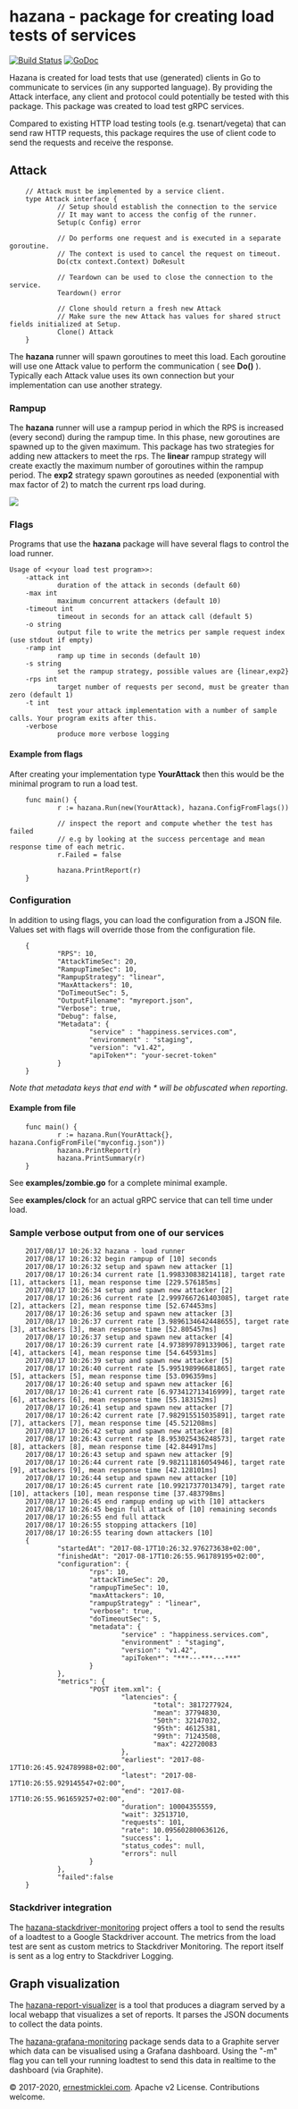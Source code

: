 # hazana - package for creating load tests of services

[![Build Status](https://travis-ci.org/emicklei/hazana.png)](https://travis-ci.org/emicklei/hazana)
[![GoDoc](https://godoc.org/github.com/emicklei/hazana?status.svg)](https://godoc.org/github.com/emicklei/hazana)

Hazana is created for load tests that use (generated) clients in Go to communicate to services (in any supported language).
By providing the Attack interface, any client and protocol could potentially be tested with this package.
This package was created to load test gRPC services.

Compared to existing HTTP load testing tools (e.g. tsenart/vegeta) that can send raw HTTP requests, this package requires the use of client code to send the requests and receive the response.

## Attack

        // Attack must be implemented by a service client.
        type Attack interface {
                // Setup should establish the connection to the service
                // It may want to access the config of the runner.
                Setup(c Config) error

                // Do performs one request and is executed in a separate goroutine.
                // The context is used to cancel the request on timeout.
                Do(ctx context.Context) DoResult

                // Teardown can be used to close the connection to the service.
                Teardown() error

                // Clone should return a fresh new Attack
                // Make sure the new Attack has values for shared struct fields initialized at Setup.
                Clone() Attack
        }
The **hazana** runner will spawn goroutines to meet this load.
Each goroutine will use one Attack value to perform the communication ( see **Do()** ).
Typically each Attack value uses its own connection but your implementation can use another strategy.

### Rampup

The **hazana** runner will use a rampup period in which the RPS is increased (every second) during the rampup time. In this phase, new goroutines are spawned up to the given maximum. This package has two strategies for adding new attackers to meet the rps.
The **linear** rampup strategy will create exactly the maximum number of goroutines within the rampup period. 
The **exp2** strategy spawn goroutines as needed (exponential with max factor of 2) to match the current rps load during.

![](hazana_profile.png)

### Flags

Programs that use the **hazana** package will have several flags to control the load runner.

    Usage of <<your load test program>>:
        -attack int
                duration of the attack in seconds (default 60)
        -max int
                maximum concurrent attackers (default 10)
        -timeout int
                timeout in seconds for an attack call (default 5)
        -o string
                output file to write the metrics per sample request index (use stdout if empty)
        -ramp int
                ramp up time in seconds (default 10)
        -s string
                set the rampup strategy, possible values are {linear,exp2}
        -rps int
                target number of requests per second, must be greater than zero (default 1)
        -t int
                test your attack implementation with a number of sample calls. Your program exits after this.
        -verbose
                produce more verbose logging

#### Example from flags

After creating your implementation type **YourAttack** then this would be the minimal program to run a load test.

        func main() {
                r := hazana.Run(new(YourAttack), hazana.ConfigFromFlags())

                // inspect the report and compute whether the test has failed
                // e.g by looking at the success percentage and mean response time of each metric.
                r.Failed = false

                hazana.PrintReport(r)
        }

### Configuration

In addition to using flags, you can load the configuration from a JSON file. Values set with flags will override those from the configuration file.

        {
                "RPS": 10,
                "AttackTimeSec": 20,
                "RampupTimeSec": 10,                
                "RampupStrategy": "linear",
                "MaxAttackers": 10,
                "DoTimeoutSec": 5,
                "OutputFilename": "myreport.json",
                "Verbose": true,
                "Debug": false,
                "Metadata": {
                        "service" : "happiness.services.com",
                        "environment" : "staging",
                        "version": "v1.42",
                        "apiToken*": "your-secret-token"
                }
        }

_Note that metadata keys that end with * will be obfuscated when reporting_. 

#### Example from file

        func main() {
                r := hazana.Run(YourAttack{}, hazana.ConfigFromFile("myconfig.json"))
                hazana.PrintReport(r)
                hazana.PrintSummary(r)
        }

See **examples/zombie.go** for a complete minimal example.

See **examples/clock** for an actual gRPC service that can tell time under load.

### Sample verbose output from one of our services

        2017/08/17 10:26:32 hazana - load runner
        2017/08/17 10:26:32 begin rampup of [10] seconds
        2017/08/17 10:26:32 setup and spawn new attacker [1]
        2017/08/17 10:26:34 current rate [1.998330838214118], target rate [1], attackers [1], mean response time [229.576185ms]
        2017/08/17 10:26:34 setup and spawn new attacker [2]
        2017/08/17 10:26:36 current rate [2.9997667261403085], target rate [2], attackers [2], mean response time [52.674453ms]
        2017/08/17 10:26:36 setup and spawn new attacker [3]
        2017/08/17 10:26:37 current rate [3.9896134642448655], target rate [3], attackers [3], mean response time [52.805457ms]
        2017/08/17 10:26:37 setup and spawn new attacker [4]
        2017/08/17 10:26:39 current rate [4.973899789133906], target rate [4], attackers [4], mean response time [54.645931ms]
        2017/08/17 10:26:39 setup and spawn new attacker [5]
        2017/08/17 10:26:40 current rate [5.995198996681865], target rate [5], attackers [5], mean response time [53.096359ms]
        2017/08/17 10:26:40 setup and spawn new attacker [6]
        2017/08/17 10:26:41 current rate [6.973412713416999], target rate [6], attackers [6], mean response time [55.183152ms]
        2017/08/17 10:26:41 setup and spawn new attacker [7]
        2017/08/17 10:26:42 current rate [7.982915515035891], target rate [7], attackers [7], mean response time [45.521208ms]
        2017/08/17 10:26:42 setup and spawn new attacker [8]
        2017/08/17 10:26:43 current rate [8.953025436248573], target rate [8], attackers [8], mean response time [42.844917ms]
        2017/08/17 10:26:43 setup and spawn new attacker [9]
        2017/08/17 10:26:44 current rate [9.982111816054946], target rate [9], attackers [9], mean response time [42.128101ms]
        2017/08/17 10:26:44 setup and spawn new attacker [10]
        2017/08/17 10:26:45 current rate [10.99217377013479], target rate [10], attackers [10], mean response time [37.483798ms]
        2017/08/17 10:26:45 end rampup ending up with [10] attackers
        2017/08/17 10:26:45 begin full attack of [10] remaining seconds
        2017/08/17 10:26:55 end full attack
        2017/08/17 10:26:55 stopping attackers [10]
        2017/08/17 10:26:55 tearing down attackers [10]
        {
                "startedAt": "2017-08-17T10:26:32.976273638+02:00",
                "finishedAt": "2017-08-17T10:26:55.961789195+02:00",
                "configuration": {
                        "rps": 10,
                        "attackTimeSec": 20,
                        "rampupTimeSec": 10,
                        "maxAttackers": 10,
                        "rampupStrategy" : "linear",
                        "verbose": true,
                        "doTimeoutSec": 5,
                        "metadata": {
                                "service" : "happiness.services.com",
                                "environment" : "staging",
                                "version": "v1.42",
                                "apiToken*": "***---***---***"
                        }
                },
                "metrics": {
                        "POST item.xml": {
                                "latencies": {
                                        "total": 3817277924,
                                        "mean": 37794830,
                                        "50th": 32147032,
                                        "95th": 46125381,
                                        "99th": 71243508,
                                        "max": 422720083
                                },
                                "earliest": "2017-08-17T10:26:45.924789988+02:00",
                                "latest": "2017-08-17T10:26:55.929145547+02:00",
                                "end": "2017-08-17T10:26:55.961659257+02:00",
                                "duration": 10004355559,
                                "wait": 32513710,
                                "requests": 101,
                                "rate": 10.095602800636126,
                                "success": 1,
                                "status_codes": null,
                                "errors": null
                        }
                },
                "failed":false
        }

### Stackdriver integration

The [hazana-stackdriver-monitoring](https://github.com/emicklei/hazana-stackdriver-monitoring) project offers a tool to send the results of a loadtest to a Google Stackdriver account. The metrics from the load test are sent as custom metrics to Stackdriver Monitoring. The report itself is sent as a log entry to Stackdriver Logging.

## Graph visualization

The [hazana-report-visualizer](https://github.com/robertalpha/hazana-report-visualizer) is a tool that produces a diagram served by a local webapp that visualizes a set of reports. It parses the JSON documents to collect the data points.

The [hazana-grafana-monitoring](https://github.com/emicklei/hazana-grafana-monitoring) package sends data to a Graphite server which data can be visualised using a Grafana dashboard. Using the "-m" flag you can tell your running loadtest to send this data in realtime to the dashboard (via Graphite).

© 2017-2020, [ernestmicklei.com](http://ernestmicklei.com).  Apache v2 License. Contributions welcome.
